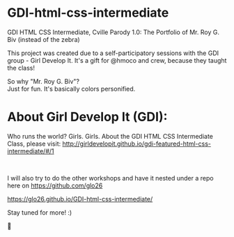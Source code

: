 # GDI-html-css-intermediate
GDI HTML CSS Intermediate, Cville Parody 1.0: The Portfolio of Mr. Roy G. Biv (instead of the zebra)

This project was created due to a self-participatory sessions with the GDI group - Girl Develop It.
It's a gift for @hmoco and crew, because they taught the class!

So why "Mr. Roy G. Biv"?<br>
Just for fun. It's basically colors personified.

# About Girl Develop It (GDI):
Who runs the world? Girls. Girls.
About the GDI HTML CSS Intermediate Class, please visit: http://girldevelopit.github.io/gdi-featured-html-css-intermediate/#/1

<br>

I will also try to do the other workshops and have it nested under a repo here on https://github.com/glo26

https://glo26.github.io/GDI-html-css-intermediate/

Stay tuned for more! :)

:tada:
